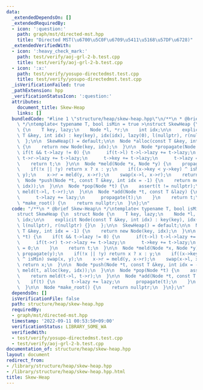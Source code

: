 ```yaml
---
data:
  _extendedDependsOn: []
  _extendedRequiredBy:
  - icon: ':question:'
    path: graph/mst/directed-mst.hpp
    title: "Directed MST(\u6700\u5C0F\u6709\u5411\u5168\u57DF\u6728)"
  _extendedVerifiedWith:
  - icon: ':heavy_check_mark:'
    path: test/verify/aoj-grl-2-b.test.cpp
    title: test/verify/aoj-grl-2-b.test.cpp
  - icon: ':x:'
    path: test/verify/yosupo-directedmst.test.cpp
    title: test/verify/yosupo-directedmst.test.cpp
  _isVerificationFailed: true
  _pathExtension: hpp
  _verificationStatusIcon: ':question:'
  attributes:
    document_title: Skew-Heap
    links: []
  bundledCode: "#line 1 \"structure/heap/skew-heap.hpp\"\n/**\n * @brief Skew-Heap\n\
    \ */\ntemplate< typename T, bool isMin = true >\nstruct SkewHeap {\n  struct Node\
    \ {\n    T key, lazy;\n    Node *l, *r;\n    int idx;\n\n    explicit Node(const\
    \ T &key, int idx) : key(key), idx(idx), lazy(0), l(nullptr), r(nullptr) {}\n\
    \  };\n\n  SkewHeap() = default;\n\n  Node *alloc(const T &key, int idx = -1)\
    \ {\n    return new Node(key, idx);\n  }\n\n  Node *propagate(Node *t) {\n   \
    \ if(t && t->lazy != 0) {\n      if(t->l) t->l->lazy += t->lazy;\n      if(t->r)\
    \ t->r->lazy += t->lazy;\n      t->key += t->lazy;\n      t->lazy = 0;\n    }\n\
    \    return t;\n  }\n\n  Node *meld(Node *x, Node *y) {\n    propagate(x), propagate(y);\n\
    \    if(!x || !y) return x ? x : y;\n    if((x->key < y->key) ^ isMin) swap(x,\
    \ y);\n    x->r = meld(y, x->r);\n    swap(x->l, x->r);\n    return x;\n  }\n\n\
    \  Node *push(Node *t, const T &key, int idx = -1) {\n    return meld(t, alloc(key,\
    \ idx));\n  }\n\n  Node *pop(Node *t) {\n    assert(t != nullptr);\n    return\
    \ meld(t->l, t->r);\n  }\n\n  Node *add(Node *t, const T &lazy) {\n    if(t) {\n\
    \      t->lazy += lazy;\n      propagate(t);\n    }\n    return t;\n  }\n\n  Node\
    \ *make_root() {\n    return nullptr;\n  }\n};\n"
  code: "/**\n * @brief Skew-Heap\n */\ntemplate< typename T, bool isMin = true >\n\
    struct SkewHeap {\n  struct Node {\n    T key, lazy;\n    Node *l, *r;\n    int\
    \ idx;\n\n    explicit Node(const T &key, int idx) : key(key), idx(idx), lazy(0),\
    \ l(nullptr), r(nullptr) {}\n  };\n\n  SkewHeap() = default;\n\n  Node *alloc(const\
    \ T &key, int idx = -1) {\n    return new Node(key, idx);\n  }\n\n  Node *propagate(Node\
    \ *t) {\n    if(t && t->lazy != 0) {\n      if(t->l) t->l->lazy += t->lazy;\n\
    \      if(t->r) t->r->lazy += t->lazy;\n      t->key += t->lazy;\n      t->lazy\
    \ = 0;\n    }\n    return t;\n  }\n\n  Node *meld(Node *x, Node *y) {\n    propagate(x),\
    \ propagate(y);\n    if(!x || !y) return x ? x : y;\n    if((x->key < y->key)\
    \ ^ isMin) swap(x, y);\n    x->r = meld(y, x->r);\n    swap(x->l, x->r);\n   \
    \ return x;\n  }\n\n  Node *push(Node *t, const T &key, int idx = -1) {\n    return\
    \ meld(t, alloc(key, idx));\n  }\n\n  Node *pop(Node *t) {\n    assert(t != nullptr);\n\
    \    return meld(t->l, t->r);\n  }\n\n  Node *add(Node *t, const T &lazy) {\n\
    \    if(t) {\n      t->lazy += lazy;\n      propagate(t);\n    }\n    return t;\n\
    \  }\n\n  Node *make_root() {\n    return nullptr;\n  }\n};\n"
  dependsOn: []
  isVerificationFile: false
  path: structure/heap/skew-heap.hpp
  requiredBy:
  - graph/mst/directed-mst.hpp
  timestamp: '2022-09-11 00:53:50+09:00'
  verificationStatus: LIBRARY_SOME_WA
  verifiedWith:
  - test/verify/yosupo-directedmst.test.cpp
  - test/verify/aoj-grl-2-b.test.cpp
documentation_of: structure/heap/skew-heap.hpp
layout: document
redirect_from:
- /library/structure/heap/skew-heap.hpp
- /library/structure/heap/skew-heap.hpp.html
title: Skew-Heap
---
```

